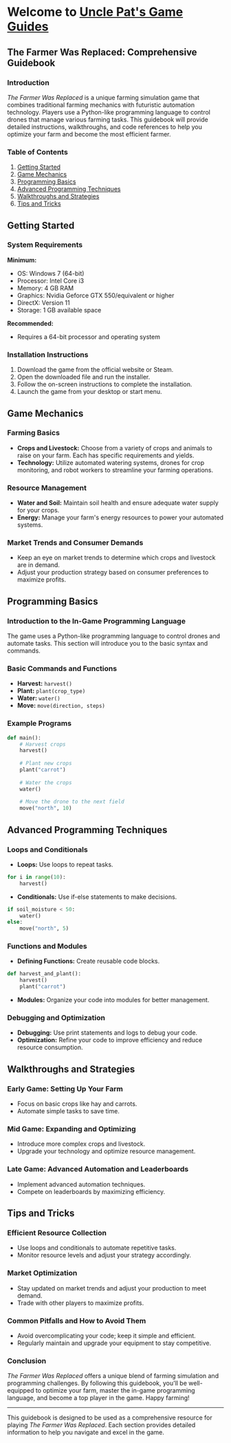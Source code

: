 # Welcome to [Uncle Pat's Game Guides](index.md)

## The Farmer Was Replaced: Comprehensive Guidebook

### Introduction
*The Farmer Was Replaced* is a unique farming simulation game that combines traditional farming mechanics with futuristic automation technology. Players use a Python-like programming language to control drones that manage various farming tasks. This guidebook will provide detailed instructions, walkthroughs, and code references to help you optimize your farm and become the most efficient farmer.

### Table of Contents
1. [Getting Started](#getting-started)
2. [Game Mechanics](#game-mechanics)
3. [Programming Basics](#programming-basics)
4. [Advanced Programming Techniques](#advanced-programming-techniques)
5. [Walkthroughs and Strategies](#walkthroughs-and-strategies)
6. [Tips and Tricks](#tips-and-tricks)

## Getting Started

### System Requirements
**Minimum:**
- OS: Windows 7 (64-bit)
- Processor: Intel Core i3
- Memory: 4 GB RAM
- Graphics: Nvidia Geforce GTX 550/equivalent or higher
- DirectX: Version 11
- Storage: 1 GB available space

**Recommended:**
- Requires a 64-bit processor and operating system

### Installation Instructions
1. Download the game from the official website or Steam.
2. Open the downloaded file and run the installer.
3. Follow the on-screen instructions to complete the installation.
4. Launch the game from your desktop or start menu.

## Game Mechanics

### Farming Basics
- **Crops and Livestock:** Choose from a variety of crops and animals to raise on your farm. Each has specific requirements and yields.
- **Technology:** Utilize automated watering systems, drones for crop monitoring, and robot workers to streamline your farming operations.

### Resource Management
- **Water and Soil:** Maintain soil health and ensure adequate water supply for your crops.
- **Energy:** Manage your farm's energy resources to power your automated systems.

### Market Trends and Consumer Demands
- Keep an eye on market trends to determine which crops and livestock are in demand.
- Adjust your production strategy based on consumer preferences to maximize profits.

## Programming Basics

### Introduction to the In-Game Programming Language
The game uses a Python-like programming language to control drones and automate tasks. This section will introduce you to the basic syntax and commands.

### Basic Commands and Functions
- **Harvest:** `harvest()`
- **Plant:** `plant(crop_type)`
- **Water:** `water()`
- **Move:** `move(direction, steps)`

### Example Programs
```python
def main():
    # Harvest crops
    harvest()
    
    # Plant new crops
    plant("carrot")
    
    # Water the crops
    water()
    
    # Move the drone to the next field
    move("north", 10)
```

## Advanced Programming Techniques

### Loops and Conditionals
- **Loops:** Use loops to repeat tasks.
```python
for i in range(10):
    harvest()
```
- **Conditionals:** Use if-else statements to make decisions.
```python
if soil_moisture < 50:
    water()
else:
    move("north", 5)
```

### Functions and Modules
- **Defining Functions:** Create reusable code blocks.
```python
def harvest_and_plant():
    harvest()
    plant("carrot")
```
- **Modules:** Organize your code into modules for better management.

### Debugging and Optimization
- **Debugging:** Use print statements and logs to debug your code.
- **Optimization:** Refine your code to improve efficiency and reduce resource consumption.

## Walkthroughs and Strategies

### Early Game: Setting Up Your Farm
- Focus on basic crops like hay and carrots.
- Automate simple tasks to save time.

### Mid Game: Expanding and Optimizing
- Introduce more complex crops and livestock.
- Upgrade your technology and optimize resource management.

### Late Game: Advanced Automation and Leaderboards
- Implement advanced automation techniques.
- Compete on leaderboards by maximizing efficiency.

## Tips and Tricks

### Efficient Resource Collection
- Use loops and conditionals to automate repetitive tasks.
- Monitor resource levels and adjust your strategy accordingly.

### Market Optimization
- Stay updated on market trends and adjust your production to meet demand.
- Trade with other players to maximize profits.

### Common Pitfalls and How to Avoid Them
- Avoid overcomplicating your code; keep it simple and efficient.
- Regularly maintain and upgrade your equipment to stay competitive.

### Conclusion
*The Farmer Was Replaced* offers a unique blend of farming simulation and programming challenges. By following this guidebook, you'll be well-equipped to optimize your farm, master the in-game programming language, and become a top player in the game. Happy farming!

---

This guidebook is designed to be used as a comprehensive resource for playing *The Farmer Was Replaced*. Each section provides detailed information to help you navigate and excel in the game.